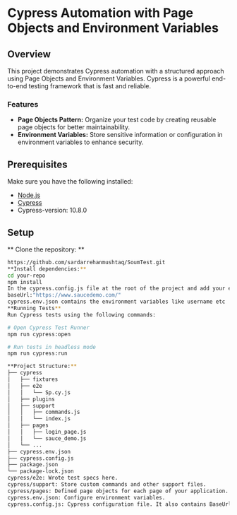 # Cypress Automation with Page Objects and Environment Variables

## Overview

This project demonstrates Cypress automation with a structured approach using Page Objects and Environment Variables. Cypress is a powerful end-to-end testing framework that is fast and reliable.

### Features

- **Page Objects Pattern:** Organize your test code by creating reusable page objects for better maintainability.
- **Environment Variables:** Store sensitive information or configuration in environment variables to enhance security.

## Prerequisites

Make sure you have the following installed:

- [Node.js](https://nodejs.org/)
- [Cypress](https://www.cypress.io/)
- Cypress-version: 10.8.0

## Setup
**
Clone the repository:
**
   ```bash
  https://github.com/sardarrehanmushtaq/SoumTest.git
**Install dependencies:**
cd your-repo
npm install
In the cypress.config.js file at the root of the project and add your environment variables:
baseUrl:"https://www.saucedemo.com/"
cypress.env.json comtains the environment variables like username etc
**Running Tests**
Run Cypress tests using the following commands:

# Open Cypress Test Runner
npm run cypress:open

# Run tests in headless mode
npm run cypress:run

**Project Structure:**
├── cypress
│   ├── fixtures
│   ├── e2e
│   │   └── Sp.cy.js
│   ├── plugins
│   ├── support
│   │   ├── commands.js
│   │   └── index.js
│   ├── pages
│   │   ├── login_page.js
│   │   └── sauce_demo.js   
│   └── ...
├── cypress.env.json
├── cypress.config.js
├── package.json
└── package-lock.json
cypress/e2e: Wrote test specs here.
cypress/support: Store custom commands and other support files.
cypress/pages: Defined page objects for each page of your application.
cypress.env.json: Configure environment variables.
cypress.config.js: Cypress configuration file. It also contains BaseUrl



